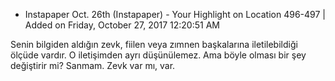 * Instapaper Oct. 26th (Instapaper) - Your Highlight on Location 496-497 | Added on Friday, October 27, 2017 12:20:51 AM

Senin bilgiden aldığın zevk, fiilen veya zımnen başkalarına iletilebildiği ölçüde vardır. O iletişimden ayrı düşünülemez. Ama böyle olması bir şey değiştirir mi? Sanmam. Zevk var mı, var.
